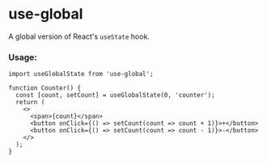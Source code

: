 # use-global

A global version of React's `useState` hook.

### Usage:

```
import useGlobalState from 'use-global';

function Counter() {
  const [count, setCount] = useGlobalState(0, 'counter');
  return (
    <>
      <span>{count}</span>
      <button onClick={() => setCount(count => count + 1)}>+</button>
      <button onClick={() => setCount(count => count - 1)}>-</button>
    </>
  );
}
```
